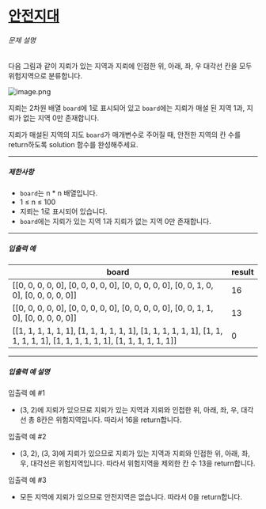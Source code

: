# [안전지대](https://school.programmers.co.kr/learn/courses/30/lessons/120866)


###### 문제 설명


다음 그림과 같이 지뢰가 있는 지역과 지뢰에 인접한 위, 아래, 좌, 우 대각선 칸을 모두 위험지역으로 분류합니다.  

![image.png](https://grepp-programmers.s3.ap-northeast-2.amazonaws.com/files/production/124a2c93-da99-4643-96a8-292bb871f553/image.png)  

지뢰는 2차원 배열 `board`에 1로 표시되어 있고 `board`에는 지뢰가 매설 된 지역 1과, 지뢰가 없는 지역 0만 존재합니다.  

지뢰가 매설된 지역의 지도 `board`가 매개변수로 주어질 때, 안전한 지역의 칸 수를 return하도록 solution 함수를 완성해주세요.




---


##### 제한사항


* `board`는 n \* n 배열입니다.
* 1 ≤ n ≤ 100
* 지뢰는 1로 표시되어 있습니다.
* `board`에는 지뢰가 있는 지역 1과 지뢰가 없는 지역 0만 존재합니다.




---


##### 입출력 예




| board | result |
| --- | --- |
| \[\[0, 0, 0, 0, 0], \[0, 0, 0, 0, 0], \[0, 0, 0, 0, 0], \[0, 0, 1, 0, 0], \[0, 0, 0, 0, 0]] | 16 |
| \[\[0, 0, 0, 0, 0], \[0, 0, 0, 0, 0], \[0, 0, 0, 0, 0], \[0, 0, 1, 1, 0], \[0, 0, 0, 0, 0]] | 13 |
| \[\[1, 1, 1, 1, 1, 1], \[1, 1, 1, 1, 1, 1], \[1, 1, 1, 1, 1, 1], \[1, 1, 1, 1, 1, 1], \[1, 1, 1, 1, 1, 1], \[1, 1, 1, 1, 1, 1]] | 0 |




---


##### 입출력 예 설명


입출력 예 \#1


* (3, 2\)에 지뢰가 있으므로 지뢰가 있는 지역과 지뢰와 인접한 위, 아래, 좌, 우, 대각선 총 8칸은 위험지역입니다. 따라서 16을 return합니다.


입출력 예 \#2


* (3, 2\), (3, 3\)에 지뢰가 있으므로 지뢰가 있는 지역과 지뢰와 인접한 위, 아래, 좌, 우, 대각선은 위험지역입니다. 따라서 위험지역을 제외한 칸 수 13을 return합니다.


입출력 예 \#3


* 모든 지역에 지뢰가 있으므로 안전지역은 없습니다. 따라서 0을 return합니다.



